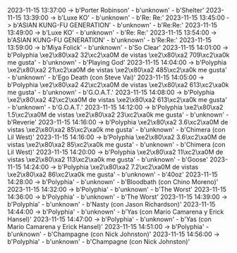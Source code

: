 2023-11-15 13:37:00 -> b'Porter Robinson' - b'unknown' - b'Shelter'
2023-11-15 13:39:00 -> b'Luxe KO' - b'unknown' - b'Re: Re:'
2023-11-15 13:45:00 -> b'ASIAN KUNG-FU GENERATION' - b'unknown' - b'Re:Re:'
2023-11-15 13:49:00 -> b'Luxe KO' - b'unknown' - b'Re: Re:'
2023-11-15 13:54:00 -> b'ASIAN KUNG-FU GENERATION' - b'unknown' - b'Re:Re:'
2023-11-15 13:59:00 -> b'Miya Folick' - b'unknown' - b'So Clear'
2023-11-15 14:01:00 -> b'Polyphia \xe2\x80\xa2 32\xc2\xa0M de vistas \xe2\x80\xa2 709\xc2\xa0k me gusta' - b'unknown' - b'Playing God'
2023-11-15 14:04:00 -> b'Polyphia \xe2\x80\xa2 21\xc2\xa0M de vistas \xe2\x80\xa2 485\xc2\xa0k me gusta' - b'unknown' - b'Ego Death (con Steve Vai)'
2023-11-15 14:05:00 -> b'Polyphia \xe2\x80\xa2 42\xc2\xa0M de vistas \xe2\x80\xa2 613\xc2\xa0k me gusta' - b'unknown' - b'G.O.A.T.'
2023-11-15 14:08:00 -> b'Polyphia \xe2\x80\xa2 42\xc2\xa0M de vistas \xe2\x80\xa2 613\xc2\xa0k me gusta' - b'unknown' - b'G.O.A.T.'
2023-11-15 14:12:00 -> b'Polyphia \xe2\x80\xa2 1.5\xc2\xa0M de vistas \xe2\x80\xa2 23\xc2\xa0k me gusta' - b'unknown' - b'Reverie'
2023-11-15 14:16:00 -> b'Polyphia \xe2\x80\xa2 3.6\xc2\xa0M de vistas \xe2\x80\xa2 85\xc2\xa0k me gusta' - b'unknown' - b'Chimera (con Lil West)'
2023-11-15 14:16:00 -> b'Polyphia \xe2\x80\xa2 3.6\xc2\xa0M de vistas \xe2\x80\xa2 85\xc2\xa0k me gusta' - b'unknown' - b'Chimera (con Lil West)'
2023-11-15 14:20:00 -> b'Polyphia \xe2\x80\xa2 11\xc2\xa0M de vistas \xe2\x80\xa2 113\xc2\xa0k me gusta' - b'unknown' - b'Goose'
2023-11-15 14:24:00 -> b'Polyphia \xe2\x80\xa2 7.2\xc2\xa0M de vistas \xe2\x80\xa2 86\xc2\xa0k me gusta' - b'unknown' - b'40oz'
2023-11-15 14:28:00 -> b'Polyphia' - b'unknown' - b'Bloodbath (con Chino Moreno)'
2023-11-15 14:32:00 -> b'Polyphia' - b'unknown' - b'The Worst'
2023-11-15 14:36:00 -> b'Polyphia' - b'unknown' - b'The Worst'
2023-11-15 14:39:00 -> b'Polyphia' - b'unknown' - b'Nasty (con Jason Richardson)'
2023-11-15 14:44:00 -> b'Polyphia' - b'unknown' - b'Yas (con Mario Camarena y Erick Hansel)'
2023-11-15 14:47:00 -> b'Polyphia' - b'unknown' - b'Yas (con Mario Camarena y Erick Hansel)'
2023-11-15 14:51:00 -> b'Polyphia' - b'unknown' - b'Champagne (con Nick Johnston)'
2023-11-15 14:56:00 -> b'Polyphia' - b'unknown' - b'Champagne (con Nick Johnston)'
